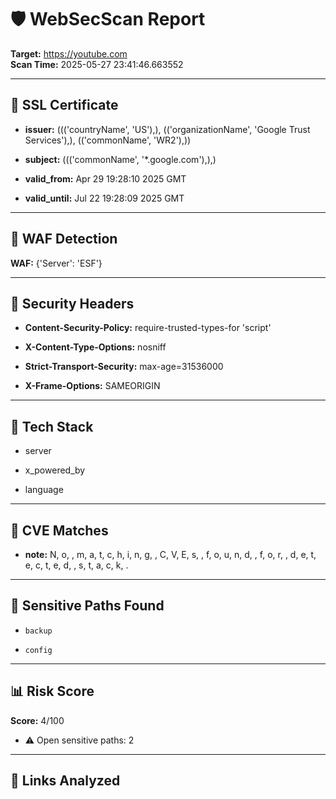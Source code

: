 # 🛡️ WebSecScan Report

**Target:** https://youtube.com  
**Scan Time:** 2025-05-27 23:41:46.663552

---

## 🔐 SSL Certificate

- **issuer:** ((('countryName', 'US'),), (('organizationName', 'Google Trust Services'),), (('commonName', 'WR2'),))

- **subject:** ((('commonName', '*.google.com'),),)

- **valid_from:** Apr 29 19:28:10 2025 GMT

- **valid_until:** Jul 22 19:28:09 2025 GMT


---

## 🧱 WAF Detection
**WAF:** {'Server': 'ESF'}

---

## 📑 Security Headers

- **Content-Security-Policy:** require-trusted-types-for 'script'

- **X-Content-Type-Options:** nosniff

- **Strict-Transport-Security:** max-age=31536000

- **X-Frame-Options:** SAMEORIGIN


---

## 🧬 Tech Stack

- server

- x_powered_by

- language


---

## 📌 CVE Matches

- **note:** N, o,  , m, a, t, c, h, i, n, g,  , C, V, E, s,  , f, o, u, n, d,  , f, o, r,  , d, e, t, e, c, t, e, d,  , s, t, a, c, k, .


---

## 📁 Sensitive Paths Found

- `backup`

- `config`


---

## 📊 Risk Score
**Score:** 4/100  

- ⚠️ Open sensitive paths: 2


---

## 🔗 Links Analyzed
